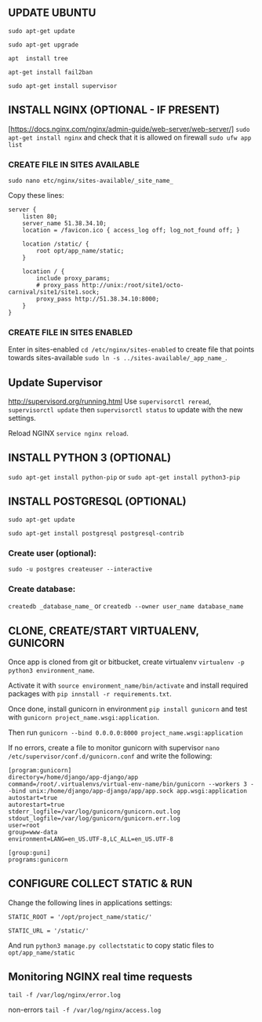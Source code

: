 ## UPDATE UBUNTU
`sudo apt-get update`
  
`sudo apt-get upgrade`
  
`apt  install tree`
  
`apt-get install fail2ban`

`sudo apt-get install supervisor`

## INSTALL NGINX (OPTIONAL - IF PRESENT)
[https://docs.nginx.com/nginx/admin-guide/web-server/web-server/]
`sudo apt-get install nginx` and check that it is allowed on firewall `sudo ufw app list`

### CREATE FILE IN SITES AVAILABLE
`sudo nano etc/nginx/sites-available/_site_name_`
  
Copy these lines:

```
server {
    listen 80;
    server_name 51.38.34.10;
    location = /favicon.ico { access_log off; log_not_found off; }
    
    location /static/ {
        root opt/app_name/static;
    }
    
    location / {
        include proxy_params;
        # proxy_pass http://unix:/root/site1/octo-carnival/site1/site1.sock;
        proxy_pass http://51.38.34.10:8000;
    }
}
```
### CREATE FILE IN SITES ENABLED
Enter in sites-enabled `cd /etc/nginx/sites-enabled` to create file that points towards sites-available `sudo ln -s ../sites-available/_app_name_`.

## Update Supervisor
http://supervisord.org/running.html
Use `supervisorctl reread`, `supervisorctl update` then `supervisorctl status` to update with the new settings.

Reload NGINX `service nginx reload`.

## INSTALL PYTHON 3 (OPTIONAL)
`sudo apt-get install python-pip` or  `sudo apt-get install python3-pip`
  
## INSTALL POSTGRESQL (OPTIONAL)
`sudo apt-get update`
  
`sudo apt-get install postgresql postgresql-contrib`

### Create user (optional):
`sudo -u postgres createuser --interactive`
  
### Create database:
`createdb _database_name_` or `createdb --owner user_name database_name`

## CLONE, CREATE/START VIRTUALENV, GUNICORN
Once app is cloned from git or bitbucket, create virtualenv `virtualenv -p python3 environment_name`.

Activate it with `source environment_name/bin/activate` and install required packages with `pip innstall -r requirements.txt`.

Once done, install gunicorn in environment `pip install gunicorn` and test with `gunicorn project_name.wsgi:application`.

Then run `gunicorn --bind 0.0.0.0:8000 project_name.wsgi:application`

If no errors, create a file to monitor gunicorn with supervisor `nano /etc/supervisor/conf.d/gunicorn.conf` and write the following:

```
[program:gunicorn] 
directory=/home/django/app-django/app 
command=/root/.virtualenvs/virtual-env-name/bin/gunicorn --workers 3 --bind unix:/home/django/app-django/app/app.sock app.wsgi:application 
autostart=true 
autorestart=true 
stderr_logfile=/var/log/gunicorn/gunicorn.out.log 
stdout_logfile=/var/log/gunicorn/gunicorn.err.log 
user=root 
group=www-data 
environment=LANG=en_US.UTF-8,LC_ALL=en_US.UTF-8 

[group:guni] 
programs:gunicorn
```

## CONFIGURE COLLECT STATIC & RUN
Change the following lines in applications settings:

`STATIC_ROOT = '/opt/project_name/static/'`

`STATIC_URL = '/static/'`

And run `python3 manage.py collectstatic` to copy static files to `opt/app_name/static`


## Monitoring NGINX real time requests
`tail -f /var/log/nginx/error.log`

non-errors
`tail -f /var/log/nginx/access.log`

  
